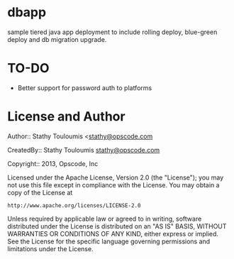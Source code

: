dbapp
=====

sample tiered java app deployment to include rolling deploy, blue-green deploy and db migration upgrade.

TO-DO
=====

* Better support for password auth to platforms

License and Author
==================

Author:: Stathy Touloumis <stathy@opscode.com

CreatedBy:: Stathy Touloumis <stathy@opscode.com>

Copyright:: 2013, Opscode, Inc

Licensed under the Apache License, Version 2.0 (the "License");
you may not use this file except in compliance with the License.
You may obtain a copy of the License at

    http://www.apache.org/licenses/LICENSE-2.0

Unless required by applicable law or agreed to in writing, software
distributed under the License is distributed on an "AS IS" BASIS,
WITHOUT WARRANTIES OR CONDITIONS OF ANY KIND, either express or implied.
See the License for the specific language governing permissions and
limitations under the License.
